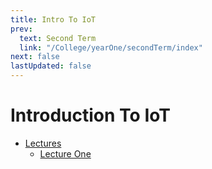 ```yaml
---
title: Intro To IoT
prev:
  text: Second Term
  link: "/College/yearOne/secondTerm/index"
next: false
lastUpdated: false
---
```


# Introduction To IoT

- [Lectures](Lectures/index.md)
  - [Lecture One](Lectures/LectureOne.md)
